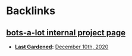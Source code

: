 
# Backlinks
## [bots-a-lot internal project page](<bots-a-lot internal project page.md>)
- **[Last Gardened](<Last Gardened.md>):** [December 10th, 2020](<December 10th, 2020.md>)

